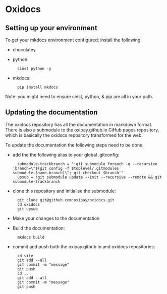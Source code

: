 # Oxidocs

## Setting up your environment

To get your mkdocs environment configured; install the following:
* chocolatey
* python:

        cinst python -y
* mkdocs:

        pip install mkdocs

Note: you might need to ensure cinst, python, & pip are all in your path.

## Updating the documentation

The oxidocs repository has all the documentation in markdown format. There is also a submodule to the oxipay.github.io GiHub pages repository, which is basically the oxidocs repository transformed for the web.

To update the documentation the following steps need to be done.

* add the the following alias to your global .gitconfig:

        submodule-trackbranch = "!git submodule foreach -q --recursive 'branch=\"$(git config -f $toplevel/.gitmodules submodule.$name.branch)\"; git checkout $branch'"
        upsub = !git submodule update --init --recursive --remote && git submodule-trackbranch
* clone this repository and initialise the submodule:

        git clone git@github.com:oxipay/oxidocs.git
        cd oxidocs
        git upsub
* Make your changes to the documentation
* Build the documentation:

        mkdocs build
* commit and push both the oxipay.github.io and oxidocs repositories:

        cd site
        git add --all
        git commit -m "message"
        git push
        cd ..
        git add --all
        git commit -m "message"
        git push
